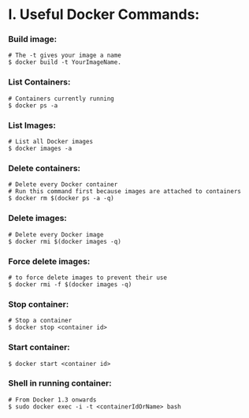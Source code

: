# I. Useful Docker Commands:


### Build image:

```shell
# The -t gives your image a name
$ docker build -t YourImageName.
```

### List Containers:

```shell
# Containers currently running
$ docker ps -a
```

### List Images:

```shell
# List all Docker images
$ docker images -a
```

### Delete containers:

```shell
# Delete every Docker container
# Run this command first because images are attached to containers
$ docker rm $(docker ps -a -q)
```

### Delete images:

```shell
# Delete every Docker image
$ docker rmi $(docker images -q)
```

### Force delete images:

```shell
# to force delete images to prevent their use
$ docker rmi -f $(docker images -q)
```

### Stop container:

```shell
# Stop a container
$ docker stop <container id>
```

### Start container:

```shell
$ docker start <container id>
```

### Shell in running container:

```shell
# From Docker 1.3 onwards
$ sudo docker exec -i -t <containerIdOrName> bash
```